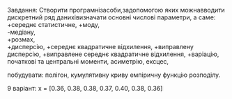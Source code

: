 Завдання:  Створити  програмнізасоби,задопомогою  яких  можнавводити дискретний  ряд  данихівизначати  основні  числові  параметри,  а  саме:  
    +середнє статистичне, 
    +моду,  
    -медіану,  
    +розмах,  
    +дисперсію, 
    +середнє  квадратичне  відхилення, 
    +виправлену дисперсію, 
    +виправлене середнє квадратичне відхилення, 
    +варіацію, 
    початкові та центральні моменти, 
    асиметрію, 
    ексцес, 
    
побудувати:
    полігон, 
    кумулятивну криву 
    емпіричну функцію розподілу.

9 варіант:
x = [0.36, 0.38, 0.38, 0.37, 0.40, 0.38, 0.36]

